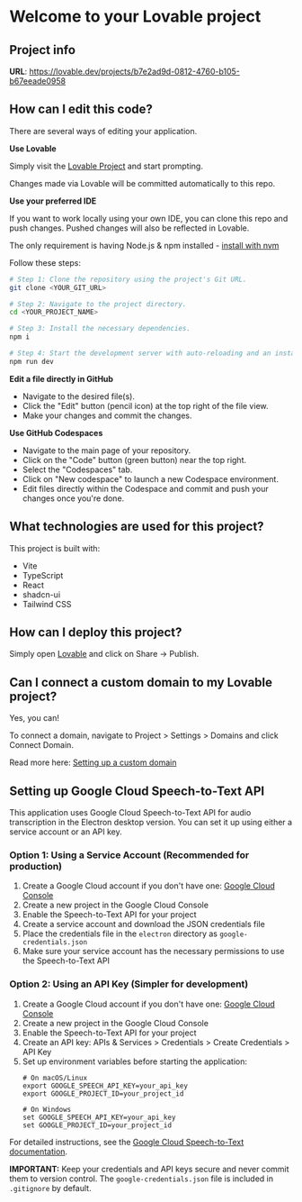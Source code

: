 # Welcome to your Lovable project

## Project info

**URL**: https://lovable.dev/projects/b7e2ad9d-0812-4760-b105-b67eeade0958

## How can I edit this code?

There are several ways of editing your application.

**Use Lovable**

Simply visit the [Lovable Project](https://lovable.dev/projects/b7e2ad9d-0812-4760-b105-b67eeade0958) and start prompting.

Changes made via Lovable will be committed automatically to this repo.

**Use your preferred IDE**

If you want to work locally using your own IDE, you can clone this repo and push changes. Pushed changes will also be reflected in Lovable.

The only requirement is having Node.js & npm installed - [install with nvm](https://github.com/nvm-sh/nvm#installing-and-updating)

Follow these steps:

```sh
# Step 1: Clone the repository using the project's Git URL.
git clone <YOUR_GIT_URL>

# Step 2: Navigate to the project directory.
cd <YOUR_PROJECT_NAME>

# Step 3: Install the necessary dependencies.
npm i

# Step 4: Start the development server with auto-reloading and an instant preview.
npm run dev
```

**Edit a file directly in GitHub**

- Navigate to the desired file(s).
- Click the "Edit" button (pencil icon) at the top right of the file view.
- Make your changes and commit the changes.

**Use GitHub Codespaces**

- Navigate to the main page of your repository.
- Click on the "Code" button (green button) near the top right.
- Select the "Codespaces" tab.
- Click on "New codespace" to launch a new Codespace environment.
- Edit files directly within the Codespace and commit and push your changes once you're done.

## What technologies are used for this project?

This project is built with:

- Vite
- TypeScript
- React
- shadcn-ui
- Tailwind CSS

## How can I deploy this project?

Simply open [Lovable](https://lovable.dev/projects/b7e2ad9d-0812-4760-b105-b67eeade0958) and click on Share -> Publish.

## Can I connect a custom domain to my Lovable project?

Yes, you can!

To connect a domain, navigate to Project > Settings > Domains and click Connect Domain.

Read more here: [Setting up a custom domain](https://docs.lovable.dev/tips-tricks/custom-domain#step-by-step-guide)

## Setting up Google Cloud Speech-to-Text API

This application uses Google Cloud Speech-to-Text API for audio transcription in the Electron desktop version. You can set it up using either a service account or an API key.

### Option 1: Using a Service Account (Recommended for production)

1. Create a Google Cloud account if you don't have one: [Google Cloud Console](https://console.cloud.google.com/)
2. Create a new project in the Google Cloud Console
3. Enable the Speech-to-Text API for your project
4. Create a service account and download the JSON credentials file
5. Place the credentials file in the `electron` directory as `google-credentials.json`
6. Make sure your service account has the necessary permissions to use the Speech-to-Text API

### Option 2: Using an API Key (Simpler for development)

1. Create a Google Cloud account if you don't have one: [Google Cloud Console](https://console.cloud.google.com/)
2. Create a new project in the Google Cloud Console
3. Enable the Speech-to-Text API for your project
4. Create an API key: APIs & Services > Credentials > Create Credentials > API Key
5. Set up environment variables before starting the application:
   ```
   # On macOS/Linux
   export GOOGLE_SPEECH_API_KEY=your_api_key
   export GOOGLE_PROJECT_ID=your_project_id
   
   # On Windows
   set GOOGLE_SPEECH_API_KEY=your_api_key
   set GOOGLE_PROJECT_ID=your_project_id
   ```

For detailed instructions, see the [Google Cloud Speech-to-Text documentation](https://cloud.google.com/speech-to-text/docs/quickstart-client-libraries).

**IMPORTANT:** Keep your credentials and API keys secure and never commit them to version control. The `google-credentials.json` file is included in `.gitignore` by default.
